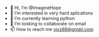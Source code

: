 - 👋 Hi, I’m @ImagineHope
- 👀 I’m interested in very hard aplications 
- 🌱 I’m currently learning python
- 💞️ I’m looking to collaborate on email
- 📫 How to reach me yivz69@gmail.com

<!---
ImagineHope/ImagineHope is a ✨ special ✨ repository because its `README.md` (this file) appears on your GitHub profile.
You can click the Preview link to take a look at your changes.
--->
